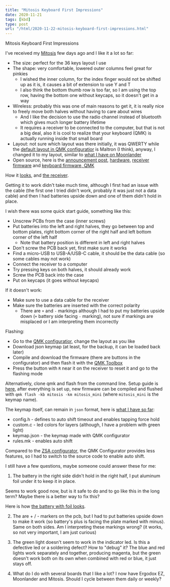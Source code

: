 ```yaml
---
title: "Mitosis Keyboard First Impressions"
date: 2020-11-21
tags: [kbd]
type: post
url: "/html/2020-11-22-mitosis-keyboard-first-impressions.html"
---
```


Mitosis Keyboard First Impressions

I've received my [Mitosis](https://flashquark.com/product/gb-mitosis-wireless-split-ergonomic-keyboard-w-acrylic-case/) few days ago and I like it a lot so far:
- The size: perfect for the 36 keys layout I use
- The shape: very comfortable, lowered outer columns feel great for pinkies
  - I wished the inner column, for the index finger would not be shifted up as it is, it causes a bit of extension to use Y and T
  - I also think the bottom thumb row is too far, so I am using the top row, having the bottom one without keycaps, so it doesn't get in a way
- Wireless: probably this was one of main reasons to get it, it is really nice to freely move both halves without having to care about wires
  - And I like the decision to use the radio channel instead of bluetooth which gives much longer battery lifetime
  - It requires a receiver to be connected to the computer, but that is not a big deal, also it is cool to realize that your keyboard (QMK) is actually running inside that small board
- Layout: not sure which layout was there initially, it was QWERTY while the [default layout in QMK configuratior](https://config.qmk.fm/#/mitosis/LAYOUT) is Maltron (I think), anyway, I changed it to my layout, similar to [what I have on Moonlander](https://configure.ergodox-ez.com/moonlander/layouts/MJvlL/latest/0)
- Open source, here is the [announcement post](https://www.reddit.com/r/MechanicalKeyboards/comments/66588f/wireless_split_qmk_mitosis/), [hardware](https://github.com/reversebias/mitosis-hardware), [receiver firmware](https://github.com/reversebias/mitosis) and [keyboard firmware, QMK](https://github.com/qmk/qmk_firmware/tree/master/keyboards/mitosis)

How it [looks](/mitosis/Mitosis.jpg), and [the receiver](/mitosis/Mitosis.Receiver.jpg).

Getting it to work didn't take much time, although I first had an issue with the cable (the first one I tried didn't work, probably it was just not a data cable) and then I had batteries upside down and one of them didn't hold in place.

I wish there was some quick start guide, something like this:
- Unscrew PCBs from the case (inner screws)
- Put batteries into the left and right halves, they go between top and bottom plates, right bottom corner of the right half and left bottom corner of the left half
  - Note that battery position is different in left and right halves
- Don't screw the PCB back yet, first make sure it works
- Find a micro-USB to USB-A/USB-C cable, it should be the data cable (so some cables may not work)
- Connect the receiver to a computer
- Try pressing keys on both halves, it should already work
- Screw the PCB back into the case
- Put on keycaps (it goes without keycaps)

If it doesn't work:
- Make sure to use a data cable for the receiver
- Make sure the batteries are inserted with the correct polarity
  - There are `+` and `-` markings although I had to put my batteries upside down (`+` battery side facing `-` marking), not sure if markings are misplaced or I am interpreting them incorrectly

Flashing:
- Go to the [QMK configuratior](https://config.qmk.fm/#/mitosis/LAYOUT), change the layout as you like
- Download json keymap (at least, for the backup, it can be loaded back later)
- Compile and download the firmware (there are buttons in the configurator) and then flash it with the [QMK Toolbox](https://github.com/qmk/qmk_toolbox/releases)
- Press the button with `R` near it on the receiver to reset it and go to the flashing mode

Alternatively, clone qmk and flash from the command line.
Setup guide is [here](https://docs.qmk.fm/#/newbs_getting_started), after everything is set up, new firmware can be compiled and flushed with `qmk flash -kb mitosis -km mitosis_mini` (where `mitosis_mini` is the keymap name).

The keymap itself, can remain in `json` format, here is [what I have so far](https://github.com/serebrov/qmk_firmware/tree/custom/keyboards/mitosis/keymaps/mitosis_mini):
- config.h - defines to auto shift timeout and enables tapping force hold
- custom.c - led colors for layers (although, I have a problem with green light)
- keymap.json - the keymap made with QMK configurator
- rules.mk - enables auto shift

Compared to the [ZSA configurator](https://configure.ergodox-ez.com/), the QMK Configurator provides less features, so I had to switch to the source code to enable auto shift.

I still have a few questions, maybe someone could answer these for me:

1. The battery in the right side didn't hold in the right half, I put aluminum foil under it to keep it in place.

Seems to work good now, but is it safe to do and to go like this in the long term?
Maybe there is a better way to fix this?

Here is how [the battery with foil looks](/mitosis/Mitosis.Battery.jpg).

2. The are + / - markers on the pcb, but I had to put batteries upside down to make it work (so battery's plus is facing the plate marked with minus). Same on both sides. Am I interpreting these markings wrong? (it works, so not very important, I am just curious)

3. The green light doesn't seem to work in the indicator led. Is this a defective led or a soldering defect? How to "debug" it?
The blue and red lights work separately and together, producing magenta, but the green doesn't work both on its own when combined with red or blue, it just stays off.

4. What do I do with several boards that I like a lot? I now have Ergodox EZ, Moonlander and Mitosis. Should I cycle between them daily or weekly?
